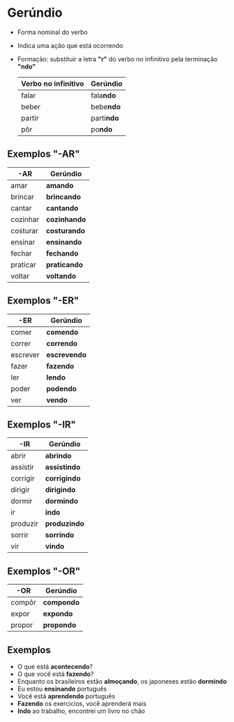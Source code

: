 # Gerúndio

* Forma nominal do verbo
* Indica uma ação que está ocorrendo
* Formação: substituir a letra **"r"** do verbo no infinitivo pela terminação **"ndo"**

  | Verbo no infinitivo | Gerúndio     |
  | --                  | --           |
  | falar               | fala**ndo**  |
  | beber               | bebe**ndo**  |
  | partir              | parti**ndo** |
  | pôr                 | po**ndo**    |

## Exemplos "-AR"

| -AR       | Gerúndio       |
| --        | --             |
| amar      | **amando**     |
| brincar   | **brincando**  |
| cantar    | **cantando**   |
| cozinhar  | **cozinhando** |
| costurar  | **costurando** |
| ensinar   | **ensinando**  |
| fechar    | **fechando**   |
| praticar  | **praticando** |
| voltar    | **voltando**   |
  
## Exemplos "-ER"

| -ER      | Gerúndio       |
| --       | --             |
| comer    | **comendo**    |
| correr   | **correndo**   |
| escrever | **escrevendo** |
| fazer    | **fazendo**    |
| ler      | **lendo**      |
| poder    | **podendo**    |
| ver      | **vendo**      |

## Exemplos "-IR"

| -IR      | Gerúndio       |
| --       | --             |
| abrir    | **abrindo**    |
| assistir | **assistindo** |
| corrigir | **corrigindo** |
| dirigir  | **dirigindo**  |
| dormir   | **dormindo**   |
| ir       | **indo**       |
| produzir | **produzindo** |
| sorrir   | **sorrindo**   |
| vir      | **vindo**      |

## Exemplos "-OR"

| -OR    | Gerúndio     |
| --     | --           |
| compôr | **compondo** |
| expor  | **expondo**  |
| propor | **propondo** |

## Exemplos

* O que está **acontecendo**?
* O que você está **fazendo**?
* Enquanto os brasileiros estão **almoçando**, os japoneses estão **dormindo**
* Eu estou **ensinando** português
* Você está **aprendendo** português
* **Fazendo** os exercícios, você aprenderá mais
* **Indo** ao trabalho, encontrei um livro no chão

